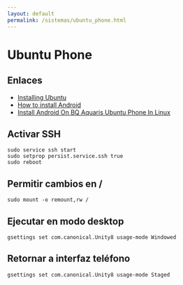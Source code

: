 ```yaml
---
layout: default
permalink: /sistemas/ubuntu_phone.html
---
```


# Ubuntu Phone

## Enlaces

* [Installing Ubuntu](https://developer.ubuntu.com/en/phone/devices/installing-ubuntu-for-devices)
* [How to install Android](http://a25.co/ubuntu-phone-how-to-install-android/)
* [Install Android On BQ Aquaris Ubuntu Phone In Linux](https://itsfoss.com/install-android-ubuntu-phone/)

## Activar SSH

    sudo service ssh start
    sudo setprop persist.service.ssh true
    sudo reboot

## Permitir cambios en /

    sudo mount -o remount,rw /

## Ejecutar en modo desktop

    gsettings set com.canonical.Unity8 usage-mode Windowed

## Retornar a interfaz teléfono

    gsettings set com.canonical.Unity8 usage-mode Staged
